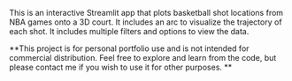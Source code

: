 This is an interactive Streamlit app that plots basketball shot locations from NBA games onto a 3D court. It includes an arc to visualize the trajectory of each shot. It includes multiple filters and options to view the data.

**This project is for personal portfolio use and is not intended for commercial distribution. Feel free to explore and learn from the code, but please contact me if you wish to use it for other purposes. **
